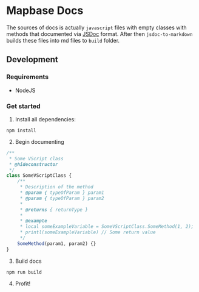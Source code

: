 # Mapbase Docs
The sources of docs is actually `javascript` files with empty classes with methods
that documented via [JSDoc](https://jsdoc.app/) format. After then `jsdoc-to-markdown` builds these
files into md files to `build` folder.  


## Development
### Requirements
- NodeJS

### Get started
1. Install all dependencies:
```
npm install
```
2. Begin documenting
```javascript 
/**
 * Some VScript class
 * @hideconstructor
 */
class SomeVScriptClass {
    /**
     * Description of the method
     * @param { typeOfParam } param1
     * @param { typeOfParam } param2
     *
     * @returns { returnType }
     * 
     * @example
     * local someExampleVariable = SomeVScriptClass.SomeMethod(1, 2);
     * printl(someExampleVariable) // Some return value
     */
    SomeMethod(param1, param2) {}
}
```

3. Build docs
```
npm run build
```

4. Profit!
